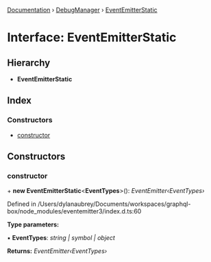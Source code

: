 [Documentation](../README.md) › [DebugManager](../classes/debugmanager.md) › [EventEmitterStatic](debugmanager.eventemitterstatic.md)

# Interface: EventEmitterStatic

## Hierarchy

* **EventEmitterStatic**

## Index

### Constructors

* [constructor](debugmanager.eventemitterstatic.md#constructor)

## Constructors

###  constructor

\+ **new EventEmitterStatic**<**EventTypes**>(): *EventEmitter‹EventTypes›*

Defined in /Users/dylanaubrey/Documents/workspaces/graphql-box/node_modules/eventemitter3/index.d.ts:60

**Type parameters:**

▪ **EventTypes**: *string | symbol | object*

**Returns:** *EventEmitter‹EventTypes›*
